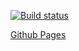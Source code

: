 [![Build status](https://ci.appveyor.com/api/projects/status/ap1ckobbyl6sb7qk?svg=true)](https://ci.appveyor.com/project/EGalanin/js-testing)

[Github Pages](https://egalanin.github.io/js_testing/ "Ссылка на Github Pages")

